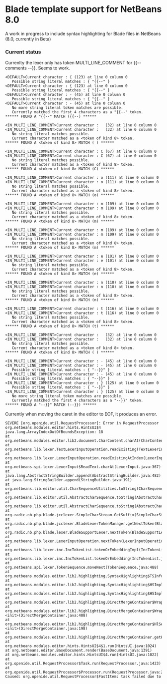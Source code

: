 Blade template support for NetBeans 8.0
=======================

A work in progress to include syntax highlighting for Blade files in NetBeans (8.0, currently in Beta)

### Current status
Currenlty the lexer only has token MULTI_LINE_COMMENT for {{-- comments --}}. Seems to work.

    <DEFAULT>Current character : { (123) at line 0 column 0
       Possible string literal matches : { "{{--" } 
    <DEFAULT>Current character : { (123) at line 0 column 0
       Possible string literal matches : { "{{--" } 
    <DEFAULT>Current character : - (45) at line 0 column 0
       Possible string literal matches : { "{{--" } 
    <DEFAULT>Current character : - (45) at line 0 column 0
       No more string literal token matches are possible.
       Currently matched the first 4 characters as a "{{--" token.
    ****** FOUND A "{{--" MATCH ({{--) ******

    <IN_MULTI_LINE_COMMENT>Current character :   (32) at line 0 column 0
    <IN_MULTI_LINE_COMMENT>Current character :   (32) at line 0 column 0
       No string literal matches possible.
       Current character matched as a <token of kind 8> token.
    ****** FOUND A <token of kind 8> MATCH ( ) ******

    <IN_MULTI_LINE_COMMENT>Current character : C (67) at line 0 column 0
    <IN_MULTI_LINE_COMMENT>Current character : C (67) at line 0 column 0
       No string literal matches possible.
       Current character matched as a <token of kind 8> token.
    ****** FOUND A <token of kind 8> MATCH (C) ******

    <IN_MULTI_LINE_COMMENT>Current character : o (111) at line 0 column 0
    <IN_MULTI_LINE_COMMENT>Current character : o (111) at line 0 column 0
       No string literal matches possible.
       Current character matched as a <token of kind 8> token.
    ****** FOUND A <token of kind 8> MATCH (o) ******

    <IN_MULTI_LINE_COMMENT>Current character : m (109) at line 0 column 0
    <IN_MULTI_LINE_COMMENT>Current character : m (109) at line 0 column 0
       No string literal matches possible.
       Current character matched as a <token of kind 8> token.
    ****** FOUND A <token of kind 8> MATCH (m) ******

    <IN_MULTI_LINE_COMMENT>Current character : m (109) at line 0 column 0
    <IN_MULTI_LINE_COMMENT>Current character : m (109) at line 0 column 0
       No string literal matches possible.
       Current character matched as a <token of kind 8> token.
    ****** FOUND A <token of kind 8> MATCH (m) ******

    <IN_MULTI_LINE_COMMENT>Current character : e (101) at line 0 column 0
    <IN_MULTI_LINE_COMMENT>Current character : e (101) at line 0 column 0
       No string literal matches possible.
       Current character matched as a <token of kind 8> token.
    ****** FOUND A <token of kind 8> MATCH (e) ******

    <IN_MULTI_LINE_COMMENT>Current character : n (110) at line 0 column 0
    <IN_MULTI_LINE_COMMENT>Current character : n (110) at line 0 column 0
       No string literal matches possible.
       Current character matched as a <token of kind 8> token.
    ****** FOUND A <token of kind 8> MATCH (n) ******

    <IN_MULTI_LINE_COMMENT>Current character : t (116) at line 0 column 0
    <IN_MULTI_LINE_COMMENT>Current character : t (116) at line 0 column 0
       No string literal matches possible.
       Current character matched as a <token of kind 8> token.
    ****** FOUND A <token of kind 8> MATCH (t) ******

    <IN_MULTI_LINE_COMMENT>Current character :   (32) at line 0 column 0
    <IN_MULTI_LINE_COMMENT>Current character :   (32) at line 0 column 0
       No string literal matches possible.
       Current character matched as a <token of kind 8> token.
    ****** FOUND A <token of kind 8> MATCH ( ) ******

    <IN_MULTI_LINE_COMMENT>Current character : - (45) at line 0 column 0
    <IN_MULTI_LINE_COMMENT>Current character : - (45) at line 0 column 0
       Possible string literal matches : { "--}}" } 
    <IN_MULTI_LINE_COMMENT>Current character : - (45) at line 0 column 0
       Possible string literal matches : { "--}}" } 
    <IN_MULTI_LINE_COMMENT>Current character : } (125) at line 0 column 0
       Possible string literal matches : { "--}}" } 
    <IN_MULTI_LINE_COMMENT>Current character : } (125) at line 0 column 0
       No more string literal token matches are possible.
       Currently matched the first 4 characters as a "--}}" token.
    ****** FOUND A "--}}" MATCH (--}}) ******

Currently when moving the caret in the editor to EOF, it produces an error. 

    SEVERE [org.openide.util.RequestProcessor]: Error in RequestProcessor org.netbeans.modules.editor.hints.HintsUI$4
    java.lang.ArrayIndexOutOfBoundsException: 18
    at org.netbeans.modules.editor.lib2.document.CharContent.charAt(CharContent.java:80)
    at org.netbeans.lib.lexer.TextLexerInputOperation.readExisting(TextLexerInputOperation.java:99)
    at org.netbeans.lib.lexer.LexerInputOperation.readExistingAtIndex(LexerInputOperation.java:190)
    at org.netbeans.spi.lexer.LexerInput$ReadText.charAt(LexerInput.java:367)
    at java.lang.AbstractStringBuilder.append(AbstractStringBuilder.java:482)
    at java.lang.StringBuilder.append(StringBuilder.java:191)
    at org.netbeans.lib.editor.util.CharSequenceUtilities.toString(CharSequenceUtilities.java:158)
    at org.netbeans.lib.editor.util.AbstractCharSequence.toString(AbstractCharSequence.java:84)
    at org.netbeans.lib.editor.util.AbstractCharSequence.toString(AbstractCharSequence.java:102)
    at org.radic.nb.php.blade.jcclexer.SimpleCharStream.GetSuffix(SimpleCharStream.java:46)
    at org.radic.nb.php.blade.jcclexer.BladeLexerTokenManager.getNextToken(BladeLexerTokenManager.java:363)
    at org.radic.nb.php.blade.lexer.BladeSupportLexer.nextToken(BladeSupportLexer.java:30)
    at org.netbeans.lib.lexer.LexerInputOperation.nextToken(LexerInputOperation.java:215)
    at org.netbeans.lib.lexer.inc.IncTokenList.tokenOrEmbeddingImpl(IncTokenList.java:195)
    at org.netbeans.lib.lexer.inc.IncTokenList.tokenOrEmbedding(IncTokenList.java:190)
    at org.netbeans.api.lexer.TokenSequence.moveNext(TokenSequence.java:488)
    at org.netbeans.modules.editor.lib2.highlighting.SyntaxHighlighting$TSInfo.moveNextToken(SyntaxHighlighting.java:771)
    at org.netbeans.modules.editor.lib2.highlighting.SyntaxHighlighting$HSImpl.moveTheSequence(SyntaxHighlighting.java:478)
    at org.netbeans.modules.editor.lib2.highlighting.SyntaxHighlighting$HSImpl.moveNext(SyntaxHighlighting.java:427)
    at org.netbeans.modules.editor.lib2.highlighting.DirectMergeContainer$Wrapper.fetchNextHighlight(DirectMergeContainer.java:443)
    at org.netbeans.modules.editor.lib2.highlighting.DirectMergeContainer$Wrapper.<init>(DirectMergeContainer.java:408)
    at org.netbeans.modules.editor.lib2.highlighting.DirectMergeContainer$HlSequence.<init>(DirectMergeContainer.java:198)
    at org.netbeans.modules.editor.lib2.highlighting.DirectMergeContainer.getHighlights(DirectMergeContainer.java:104)
    at org.netbeans.modules.editor.hints.HintsUI$4$1.run(HintsUI.java:1024)
    at org.netbeans.editor.BaseDocument.render(BaseDocument.java:1391)
    at org.netbeans.modules.editor.hints.HintsUI$4.run(HintsUI.java:1022)
    at org.openide.util.RequestProcessor$Task.run(RequestProcessor.java:1423)
    at org.openide.util.RequestProcessor$Processor.run(RequestProcessor.java:2033)
    Caused: org.openide.util.RequestProcessor$FastItem: task failed due to
